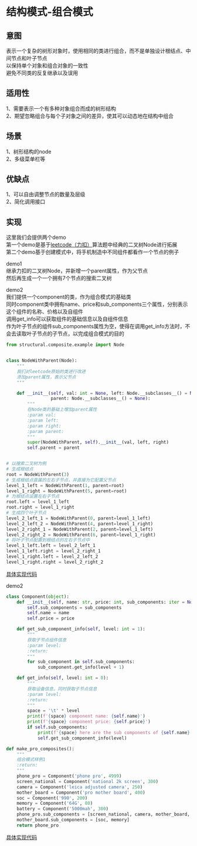 # 结构模式-组合模式
## 意图
表示一个复杂的树形对象时，使用相同的类进行组合，而不是单独设计根结点、中间节点和叶子节点<br/>
以保持单个对象和组合对象的一致性<br/>
避免不同类的反复继承以及误用<br/>
## 适用性
1、需要表示一个有多种对象组合而成的树形结构<br/>
2、期望忽略组合与每个子对象之间的差异，使其可以动态地在结构中组合<br/>
## 场景
1、树形结构的node<br/>
2、多级菜单栏等<br/>
## 优缺点
1、可以自由调整节点的数量及层级<br/>
2、简化调用接口<br/>
## 实现
这里我们会提供两个demo<br/>
第一个demo是基于[leetcode（力扣）](https://leetcode-cn.com/)算法题中经典的二叉树Node进行拓展<br/>
第二个demo基于创建模式中，将手机制造中不同组件都看作一个节点的例子<br/>

demo1<br/>
继承力扣的二叉树Node，并新增一个parent属性，作为父节点<br/>
然后再生成一个一个拥有7个节点的搜索二叉树<br/>

demo2<br/>
我们提供一个component的类，作为组合模式的基础类<br/>
同时component类中拥有name、price和sub_components三个属性，分别表示这个组件的名称、价格以及自组件<br/>
调用get_info可以获取组件的基础信息以及自组件信息<br/>
作为叶子节点的组件sub_components属性为空，使得在调用get_info方法时，不会去读取叶子节点的子节点，以完成组合模式的目的<br/>
```python
from structural.composite.example import Node


class NodeWithParent(Node):
    """
    我们对leetcode原始的类进行改进
    添加parent属性，表示父节点
    """

    def __init__(self, val: int = None, left: Node.__subclasses__() = None, right: Node.__subclasses__() = None,
                 parent: Node.__subclasses__() = None):
        """
        在Node类的基础上增加parent属性
        :param val:
        :param left:
        :param right:
        :param parent:
        """
        super(NodeWithParent, self).__init__(val, left, right)
        self.parent = parent


# 以搜索二叉树为例
# 生成根结点
root = NodeWithParent(3)
# 生成根结点直属的左右子节点，并直接为它配置父节点
level_1_left = NodeWithParent(1, parent=root)
level_1_right = NodeWithParent(5, parent=root)
# 为根结点设置左右子节点
root.left = level_1_left
root.right = level_1_right
# 生成四个叶子节点
level_2_left_1 = NodeWithParent(0, parent=level_1_left)
level_2_left_2 = NodeWithParent(4, parent=level_1_right)
level_2_right_1 = NodeWithParent(2, parent=level_1_left)
level_2_right_2 = NodeWithParent(6, parent=level_1_right)
# 将叶子节点配置到根结点的左右子节点中
level_1_left.left = level_2_left_1
level_1_left.right = level_2_right_1
level_1_right.left = level_2_left_2
level_1_right.right = level_2_right_2
```
[具体实现代码](./example/binary_tree.py)

demo2<br/>
```python
class Component(object):
    def __init__(self, name: str, price: int, sub_components: iter = None):
        self.sub_components = sub_components
        self.name = name
        self.price = price

    def get_sub_component_info(self, level: int = 1):
        """
        获取子节点组件信息
        :param level:
        :return:
        """
        for sub_component in self.sub_components:
            sub_component.get_info(level + 1)

    def get_info(self, level: int = 0):
        """
        获取设备信息，同时获取子节点信息
        :param level:
        :return:
        """
        space = '\t' * level
        print(f'{space} component name: {self.name}')
        print(f'{space} component price: {self.price}')
        if self.sub_components:
            print(f'{space} here are the sub components of {self.name}')
            self.get_sub_component_info(level)

def make_pro_composites():
    """
    组合模式样例1
    :return:
    """
    phone_pro = Component('phone pro', 4999)
    screen_national = Component('national 2k screen', 300)
    camera = Component('leica adjusted camera', 250)
    mother_board = Component('pro mother board', 400)
    soc = Component('990', 200)
    memory = Component('64G', 80)
    battery = Component('5000mah', 300)
    phone_pro.sub_components = [screen_national, camera, mother_board, battery]
    mother_board.sub_components = [soc, memory]
    return phone_pro
```
[具体实现代码](./example/phone.py)